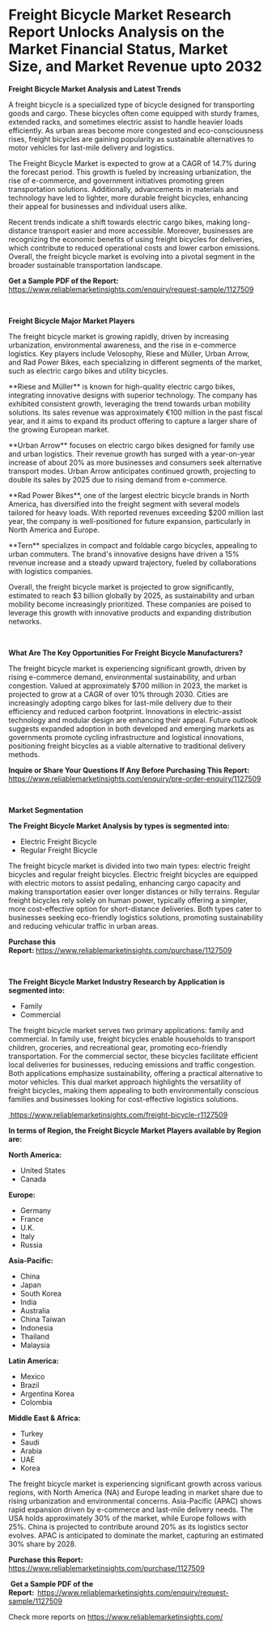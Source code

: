 <p><h1>Freight Bicycle Market Research Report Unlocks Analysis on the Market Financial Status, Market Size, and Market Revenue upto 2032</h1></p><p><strong>Freight Bicycle Market Analysis and Latest Trends</strong></p>
<p><p>A freight bicycle is a specialized type of bicycle designed for transporting goods and cargo. These bicycles often come equipped with sturdy frames, extended racks, and sometimes electric assist to handle heavier loads efficiently. As urban areas become more congested and eco-consciousness rises, freight bicycles are gaining popularity as sustainable alternatives to motor vehicles for last-mile delivery and logistics.</p><p>The Freight Bicycle Market is expected to grow at a CAGR of 14.7% during the forecast period. This growth is fueled by increasing urbanization, the rise of e-commerce, and government initiatives promoting green transportation solutions. Additionally, advancements in materials and technology have led to lighter, more durable freight bicycles, enhancing their appeal for businesses and individual users alike.</p><p>Recent trends indicate a shift towards electric cargo bikes, making long-distance transport easier and more accessible. Moreover, businesses are recognizing the economic benefits of using freight bicycles for deliveries, which contribute to reduced operational costs and lower carbon emissions. Overall, the freight bicycle market is evolving into a pivotal segment in the broader sustainable transportation landscape.</p></p>
<p><strong>Get a Sample PDF of the Report:&nbsp;</strong> <a href="https://www.reliablemarketinsights.com/enquiry/request-sample/1127509?utm_campaign=2013&utm_medium=2&utm_source=Github&utm_content=ia&utm_term=06032025&utm_id=freight-bicycle">https://www.reliablemarketinsights.com/enquiry/request-sample/1127509</a></p>
<p>&nbsp;</p>
<p><strong>Freight Bicycle Major Market Players</strong></p>
<p><p>The freight bicycle market is growing rapidly, driven by increasing urbanization, environmental awareness, and the rise in e-commerce logistics. Key players include Velosophy, Riese and Müller, Urban Arrow, and Rad Power Bikes, each specializing in different segments of the market, such as electric cargo bikes and utility bicycles.</p><p>**Riese and Müller** is known for high-quality electric cargo bikes, integrating innovative designs with superior technology. The company has exhibited consistent growth, leveraging the trend towards urban mobility solutions. Its sales revenue was approximately €100 million in the past fiscal year, and it aims to expand its product offering to capture a larger share of the growing European market.</p><p>**Urban Arrow** focuses on electric cargo bikes designed for family use and urban logistics. Their revenue growth has surged with a year-on-year increase of about 20% as more businesses and consumers seek alternative transport modes. Urban Arrow anticipates continued growth, projecting to double its sales by 2025 due to rising demand from e-commerce.</p><p>**Rad Power Bikes**, one of the largest electric bicycle brands in North America, has diversified into the freight segment with several models tailored for heavy loads. With reported revenues exceeding $200 million last year, the company is well-positioned for future expansion, particularly in North America and Europe.</p><p>**Tern** specializes in compact and foldable cargo bicycles, appealing to urban commuters. The brand's innovative designs have driven a 15% revenue increase and a steady upward trajectory, fueled by collaborations with logistics companies.</p><p>Overall, the freight bicycle market is projected to grow significantly, estimated to reach $3 billion globally by 2025, as sustainability and urban mobility become increasingly prioritized. These companies are poised to leverage this growth with innovative products and expanding distribution networks.</p></p>
<p>&nbsp;</p>
<p><strong>What Are The Key Opportunities For Freight Bicycle Manufacturers?</strong></p>
<p><p>The freight bicycle market is experiencing significant growth, driven by rising e-commerce demand, environmental sustainability, and urban congestion. Valued at approximately $700 million in 2023, the market is projected to grow at a CAGR of over 10% through 2030. Cities are increasingly adopting cargo bikes for last-mile delivery due to their efficiency and reduced carbon footprint. Innovations in electric-assist technology and modular design are enhancing their appeal. Future outlook suggests expanded adoption in both developed and emerging markets as governments promote cycling infrastructure and logistical innovations, positioning freight bicycles as a viable alternative to traditional delivery methods.</p></p>
<p><strong>Inquire or Share Your Questions If Any Before Purchasing This Report:</strong> <a href="https://www.reliablemarketinsights.com/enquiry/pre-order-enquiry/1127509?utm_campaign=2013&utm_medium=2&utm_source=Github&utm_content=ia&utm_term=06032025&utm_id=freight-bicycle">https://www.reliablemarketinsights.com/enquiry/pre-order-enquiry/1127509</a></p>
<p>&nbsp;</p>
<p><strong>Market Segmentation</strong></p>
<p><strong>The Freight Bicycle Market Analysis by types is segmented into:</strong></p>
<p><ul><li>Electric Freight Bicycle</li><li>Regular Freight Bicycle</li></ul></p>
<p><p>The freight bicycle market is divided into two main types: electric freight bicycles and regular freight bicycles. Electric freight bicycles are equipped with electric motors to assist pedaling, enhancing cargo capacity and making transportation easier over longer distances or hilly terrains. Regular freight bicycles rely solely on human power, typically offering a simpler, more cost-effective option for short-distance deliveries. Both types cater to businesses seeking eco-friendly logistics solutions, promoting sustainability and reducing vehicular traffic in urban areas.</p></p>
<p><strong>Purchase this Report:&nbsp;</strong><a href="https://www.reliablemarketinsights.com/purchase/1127509?utm_campaign=2013&utm_medium=2&utm_source=Github&utm_content=ia&utm_term=06032025&utm_id=freight-bicycle">https://www.reliablemarketinsights.com/purchase/1127509</a></p>
<p>&nbsp;</p>
<p><strong>The Freight Bicycle Market Industry Research by Application is segmented into:</strong></p>
<p><ul><li>Family</li><li>Commercial</li></ul></p>
<p><p>The freight bicycle market serves two primary applications: family and commercial. In family use, freight bicycles enable households to transport children, groceries, and recreational gear, promoting eco-friendly transportation. For the commercial sector, these bicycles facilitate efficient local deliveries for businesses, reducing emissions and traffic congestion. Both applications emphasize sustainability, offering a practical alternative to motor vehicles. This dual market approach highlights the versatility of freight bicycles, making them appealing to both environmentally conscious families and businesses looking for cost-effective logistics solutions.</p></p>
<p><a href="https://www.reliablemarketinsights.com/freight-bicycle-r1127509?utm_campaign=2013&utm_medium=2&utm_source=Github&utm_content=ia&utm_term=06032025&utm_id=freight-bicycle">&nbsp;https://www.reliablemarketinsights.com/freight-bicycle-r1127509</a></p>
<p><strong>In terms of Region, the Freight Bicycle Market Players available by Region are:</strong></p>
<p>
    <p> <strong> North America: </strong>
        <ul>
            <li>United States</li>
            <li>Canada</li>
        </ul>
        </p> 
    <p> <strong> Europe: </strong>
        <ul>
            <li>Germany</li>
            <li>France</li>
            <li>U.K.</li>
            <li>Italy</li>
            <li>Russia</li>
        </ul>
        </p> 
    <p> <strong> Asia-Pacific: </strong>
        <ul>
            <li>China</li>
            <li>Japan</li>
            <li>South Korea</li>
            <li>India</li>
            <li>Australia</li>
            <li>China Taiwan</li>
            <li>Indonesia</li>
            <li>Thailand</li>
            <li>Malaysia</li>
        </ul>
        </p> 
    <p> <strong> Latin America: </strong>
        <ul>
            <li>Mexico</li>
            <li>Brazil</li>
            <li>Argentina Korea</li>
            <li>Colombia</li>
        </ul>
        </p> 
    <p> <strong> Middle East & Africa: </strong>
        <ul>
            <li>Turkey</li>
            <li>Saudi</li>
            <li>Arabia</li>
            <li>UAE</li>
            <li>Korea</li>
        </ul>
    </p>
    </p>
<p><p>The freight bicycle market is experiencing significant growth across various regions, with North America (NA) and Europe leading in market share due to rising urbanization and environmental concerns. Asia-Pacific (APAC) shows rapid expansion driven by e-commerce and last-mile delivery needs. The USA holds approximately 30% of the market, while Europe follows with 25%. China is projected to contribute around 20% as its logistics sector evolves. APAC is anticipated to dominate the market, capturing an estimated 30% share by 2028.</p></p>
<p><strong>Purchase this Report: </strong><a href="https://www.reliablemarketinsights.com/purchase/1127509?utm_campaign=2013&utm_medium=2&utm_source=Github&utm_content=ia&utm_term=06032025&utm_id=freight-bicycle">https://www.reliablemarketinsights.com/purchase/1127509</a></p>
<p>&nbsp;<strong>Get a Sample PDF of the Report:&nbsp;&nbsp;</strong><a href="https://www.reliablemarketinsights.com/enquiry/request-sample/1127509?utm_campaign=2013&utm_medium=2&utm_source=Github&utm_content=ia&utm_term=06032025&utm_id=freight-bicycle">https://www.reliablemarketinsights.com/enquiry/request-sample/1127509</a></p>
<p><strong></strong></p>
<p>Check more reports on <a href="https://www.reliablemarketinsights.com/?utm_campaign=2013&utm_medium=2&utm_source=Github&utm_content=ia&utm_term=06032025&utm_id=freight-bicycle">https://www.reliablemarketinsights.com/</a></p>